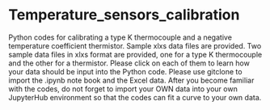 # Temperature_sensors_calibration
Python codes for calibrating a type K thermocouple and a negative temperature coefficient thermistor. Sample xlxs data files are provided.
Two sample data files in xlxs format are provided, one for a type K thermocouple and the other for a thermistor. Please click on each of them to learn how your data should be input into the Python code. 
Please use gitclone to import the .ipynb note book and the Excel data. 
After you become familiar with the codes, do not forget to import your OWN data into your own JupyterHub environment so that the codes can fit a curve to your own data.
